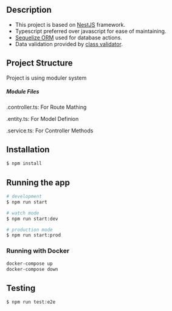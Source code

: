 ## Description

<ul>
  <li>This project is based on <a href="https://nestjs.com/">NestJS</a> framework.</li>
  <li>Typescript preferred over javascript for ease of maintaining.</li>
  <li><a href="sequelizejs.com">Sequelize ORM</a> used for database actions.</li>
  <li>Data validation provided by <a href="https://github.com/typestack/class-validator">class validator</a>.</li>
</ul>

## Project Structure
<p>Project is using moduler system</p>
<h5>Module Files</h5>
<p>.controller.ts: For Route Mathing</p>
<p>.entity.ts: For Model Definion</p>
<p>.service.ts: For Controller Methods</p>

## Installation

```bash
$ npm install
```

## Running the app

```bash
# development
$ npm run start

# watch mode
$ npm run start:dev

# production mode
$ npm run start:prod
```

### Running with Docker
```bash
docker-compose up
docker-compose down
```

## Testing
```bash
$ npm run test:e2e
```
